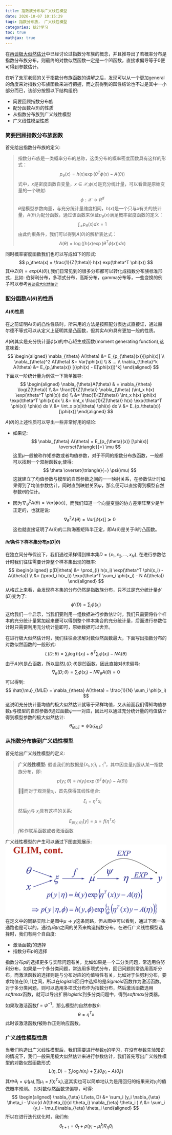 ```yaml
---
title: 指数族分布与广义线性模型
date: 2020-10-07 10:15:29
tags: 指数分布族， 广义线性模型 
categories: 统计学习 
toc: true 
mathjax: true 
---
```

在[再谈极大似然估计](https://soundofwind.top/2020/08/24/zai-tan-ji-da-si-ran-gu-ji-qiu-jie/)中已经讨论过指数分布族的概念，并且推导出了若概率分布是指数分布族分布，则最终的对数似然函数一定是一个凹函数，直接求偏导等于0便可得到参数估计。

在听了[朱军老师](http://ml.cs.tsinghua.edu.cn/~jun/index.shtml)的关于指数分布族函数的讲解之后，发现可以从一个更加general的角度来对指数分布族函数来进行把握，而之前得到的凹性结论也不过是其中一小部分而已，该部分按照以下结构组织: 

- 简要回顾指数分布族 
- 配分函数$A(\theta)$的性质 
- 从指数分布族到广义线性模型 
- 广义线性模型性质 

<!--more--> 

### 简要回顾指数分布族函数 
首先给出指数分布族的定义:
> 指数分布族是一类概率分布的总称，这类分布的概率密度函数具有这样的形式：
> $$
    p_\theta(x) = h(x) \exp(\theta^T \phi(x) - A(\theta))
> $$
> 式中，$x$是密度函数自变量，$x \in \mathcal{X}$;$\phi(x)$是充分统计量，可以看做是原始变量的一个映射:
> $$
    \phi: \mathcal{X} \rightarrow R^d
> $$
> $\theta$是模型参数向量，与充分统计量维度相同，$h(x)$是一个只与$x$有关的统计量，$A(\theta)$为配分函数，通过该函数来保证$p_\theta(x)$满足概率密度函数的定义：
> $$
     \int_{\mathcal{X}} p_{\theta}(x) dx = 1
> $$
> 由此约束条件，我们可以得到$A(\theta)$的解析表达式：
> $$
    A(\theta) = \log (\int h(x) \exp(\theta^T \phi(x))dx )
> $$

同时概率密度函数我们也可以写成如下的形式:
$$
    p_\theta(x) = \frac{1}{Z(\theta)}  h(x) exp(\theta^T \phi(x))
$$
其中$Z(\theta) = exp(A(\theta))$,我们日常见到的很多分布都可以转化成指数分布族标准形式，比如: 伯努利分布，多项式分布，高斯分布，gamma分布等，一些变换的例子可以参考[`再谈极大似然估计`](https://soundofwind.top/2020/08/24/zai-tan-ji-da-si-ran-gu-ji-qiu-jie/)
 

### 配分函数$A(\theta)$的性质 

#### $A(\theta)$性质
在之前证明$A(\theta)$的凸性性质时，所采用的方法是按照配分表达式直接证，通过赫尔德不等式可以从定义上证明其是凸函数，但其实$A(\theta)$具有更加一般的性质。 

$A(\theta)$其实是充分统计量$\phi(x)$的中心矩生成函数(moment generating function),这意味着:
$$
  \begin{aligned}
      \nabla_{\theta} A(\theta) &= E_{p_{\theta}(x)}[\phi(x)] \\ 
      \nabla_{\theta}^2 A(\theta) &= Var[\phi(x)]  \\ 
      & ... \\
      \nabla_{\theta}^k A(\theta) &= E_{p_\theta(x)} [(\phi(x) - E[\phi(x)])^k]
  \end{aligned}
$$
下面以一阶统计量为例做一下简单推导:
$$
    \begin{aligned}
        \nabla_{\theta}A(\theta) & = \nabla_{\theta} \log(Z(\theta)) \\
        &= \frac{1}{Z(\theta)} \nabla_{\theta} (\int_x h(x) \exp(\theta^T \phi(x)) dx) \\
        &= \frac{1}{Z(\theta)} \int_x h(x) \phi(x) \exp(\theta^T \phi(x))dx \\ 
        &= \int_x \frac{1}{Z(\theta)} h(x) \exp(\theta^T \phi(x)) \phi(x) dx \\ 
        &= \int_x p(x|\theta) \phi(x) dx \\
        &= E_{p_\theta(x)}[\phi(x)] 
    \end{aligned}
$$

$A(\theta)$的上述性质可以导出一些非常好用的结论:
- 如果记:
$$
    \nabla_{\theta} A(\theta) = E_{p_{\theta}(x)} [\phi(x)] \overset{\triangle}{=} \mu 
$$
这里$\mu$一般被称作矩参数或者均值参数，对于不同的指数分布族函数，一般都可以找到一个双射函数$\psi$,使得:
$$
    \theta \overset{\triangle}{=} \psi(\mu)
$$
这就建立了均值参数与模型的自然参数之间的一一映射关系，在参数估计时如果得到了均值参数估计，同时直到映射关系$\psi$，那么便可以直接得到模型自然参数$\theta$的估计。

- 因为$\nabla_{\theta}^2 A(\theta) = Var[\phi(x)]$，而我们知道一个向量变量的协方差矩阵至少是半正定的，也就是说:
$$
    \nabla_{\theta}^2  A(\theta)= Var[\phi(x)] \succeq 0
$$
这也就直接证明了$A(\theta)$的二阶海塞矩阵半正定，即$A(\theta)$是关于$\theta$的凸函数。

#### $iid$条件下样本集分布$p(D|\theta)$ 
在独立同分布假设下，我们通过采样得到样本集$D = \{ x_1, x_2, \dots, x_N \}$, 在进行参数估计时我们往往需要计算整个样本集出现的概率:
$$
    \begin{aligned}
        p(D|\theta) &= \prod_{i} h(x_i) \exp(\theta^T \phi(x_i) - A(\theta)) \\ 
        &= (\prod_i h(x_i)) \exp(\theta^T \sum_i \phi(x_i) - N A(\theta))
    \end{aligned}
$$
从格式上来看，会发现样本集的分布仍然是指数族分布，只不过是充分统计量$\phi'(D)$变为了:
$$
    \phi'(D) = \sum_i \phi(x_i)
$$
这给我们一个启示，当我们要利用一组数据进行参数估计时，我们只需要将各个样本的充分统计量累加起来便可以得到整个样本集合的充分统计量，后面进行参数估计时只需要利用充分统计量即可，原始数据可以舍弃。

在进行极大似然估计时，我们往往会求解对数似然函数最大，下面写出指数分布的对数似然函数的一般形式:
$$
    L(D;\theta) = \sum_{i} \log h(x_i) + \theta^T \sum_{i} \phi(x_i) - N A(\theta)
$$
由于$A(\theta)$是凸函数，所以显然$L(D; \theta)$是凹函数，因此直接对$\theta$求偏导:
$$
    \nabla_{\theta}(D; \theta) = \sum_{i} \phi(x_i) - N \nabla_{\theta} A(\theta) = 0 
$$
可以得到:
$$
    \hat{\mu}_{MLE} = \nabla_{\theta} A(\theta) = \frac{1}{N} \sum_i \phi(x_i) 
$$
这说明充分统计量均值的极大似然估计就等于采样均值，又从前面我们得知均值参数$\mu$与模型的自然参数$\theta$通过函数$\psi$一一对应，因此可以通过充分统计量的均值估计得到模型参数的极大似然估计:
$$
    \hat{\theta}_{MLE} = \psi(\hat{\mu}_{MLE})
$$

### 从指数分布族到广义线性模型 
首先给出广义线性模型的定义:
> **广义线性模型:** 
> 假设我们的数据是$\{ x_i, y_i\}_{i=1}^n$，其中因变量$y_i$服从某一指数族分布，即:
> $$
    p(y_i;\theta) = h(y_i) \exp(\theta^T \phi(y_i) - A(\theta))
> $$
> 而对于观测量$x_i$，首先获得其线性组合:
> $$
    \xi_i = \eta^T x_i
> $$
> 然后$y_i$与 $x_i$具有这样的关系:
> $$
    E_{p(y;\theta)}[y] = \mu = f(\eta^T x) 
> $$
> $f$称作联系函数或者激活函数  

广义线性模型的产生可以通过下图直观展示: 
![广义线性模型](https://raw.githubusercontent.com/xuejy19/xuejy19.github.io/source/Img/glim.png)
在定义中的同路实际上是图中$\mu \rightarrow y$这条同路，但从图中可以看到，通过下面一条通路也是可以的，通过$\mu$和$\eta$之间的关系来构造指数分布。在进行广义线性模型选择时，我们有两个自由度:
- 激活函数$f$的选择 
- 指数分布$p$的选择 

指数分布$p$的选择更多与实际问题有关，比如如果是一个二分类问题，常选用伯努利分布，如果是一个多分类问题，常选用多项式分布，回归问题则常选用高斯分布，而激活函数的选择则是与分布对应的均值特性有关，比如对于伯努利分布，要求均值在$[0,1]$之间，所以在$logistic$回归中选择的是$Sigmoid$函数作为激活函数。对于多分类问题，则可以选用多项式分布作为指数分布，然后激活函数选用$softmax$函数，就可以导出扩展$logistic$到多分类问题中，得到$softmax$分类器。

如果取激活函数$f = \psi^{-1}$，那么模型的自然参数$\theta$:
$$
    \theta = \eta^T x
$$
此时该激活函数$f$被称作正则响应函数。
### 广义线性模型性质 

当我们构造出广义线性模型后，我们需要进行参数$\eta$的学习，在没有参数先验知识的情况下，我们一般采用极大似然估计来进行参数估计，我们首先写出广义线性模型的对数似然函数形式:
$$
    L(\eta, D) = \sum_{i} \log h(x_i) + \sum_i (\theta_i y_i - A(\theta_i))
$$
其中$\theta_i = \psi(\mu_i)$,而$\mu_i = f(\eta^T x_i)$,这其实也可以简单地认为是用回归的结果来对$y_i$的值做概率预测。 对对数似然函数求偏导，可得:
$$
    \begin{aligned}
        \nabla_{\eta} L(\eta, D) &= \sum_i (y_i \nabla_{\eta} \theta_i  - \frac{d A(\theta_i)}{d \theta_i} \nabla_{\eta} \theta_i ) \\
        &= \sum_i (y_i - \mu_i)\nabla_{\eta} \theta_i 
    \end{aligned}
$$
所以在进行迭代优化时，我们有:
$$
    \theta_{t+1} = \theta_t + \rho (y_i - \mu_i^t) \nabla_{\eta} \theta_i
$$